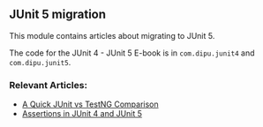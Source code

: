 ## JUnit 5 migration

This module contains articles about migrating to JUnit 5.

The code for the JUnit 4 - JUnit 5 E-book is in `com.dipu.junit4` and `com.dipu.junit5`.

### Relevant Articles:

- [A Quick JUnit vs TestNG Comparison](https://www.baeldung.com/junit-vs-testng)
- [Assertions in JUnit 4 and JUnit 5](https://www.baeldung.com/junit-assertions)
